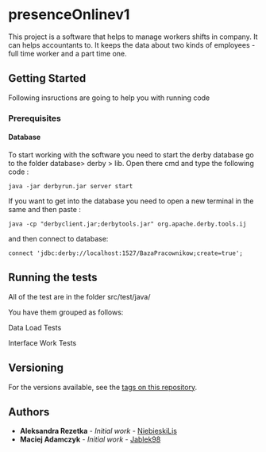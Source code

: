 # presenceOnlinev1

This project is a software that helps to manage workers shifts in company. It can helps accountants to. It keeps the data about two kinds of employees - full time worker and a part time one.

## Getting Started

Following insructions are going to help you with running code

### Prerequisites
#### Database
To start working with the software you need to start the derby database
go to the folder  database> derby > lib. Open there cmd and type the following code :  

```
java -jar derbyrun.jar server start
```
If you want to get into the database you need to open a new terminal in the same and then paste :
```
java -cp "derbyclient.jar;derbytools.jar" org.apache.derby.tools.ij
```

and then connect to database:
```
connect 'jdbc:derby://localhost:1527/BazaPracownikow;create=true';
```

## Running the tests

All of the test are in the folder src/test/java/

You have them grouped as follows:

Data Load Tests

Interface Work Tests

## Versioning

 For the versions available, see the [tags on this repository](https://github.com/NiebieskiLis/presenceOnlinev1/tags). 

## Authors

* **Aleksandra Rezetka** - *Initial work* - [NiebieskiLis](https://github.com/NiebieskiLis)
* **Maciej Adamczyk** - *Initial work* - [Jablek98](https://github.com/Jablek98)


